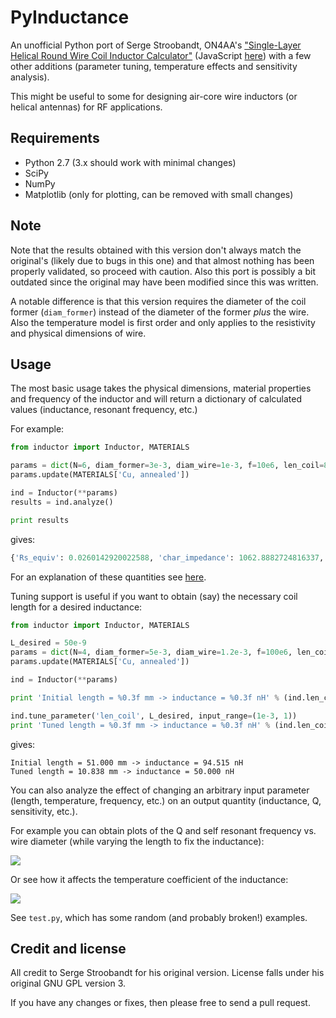 # PyInductance

An unofficial Python port of Serge Stroobandt, ON4AA's ["Single-Layer Helical Round Wire Coil Inductor Calculator"](http://hamwaves.com/antennas/inductance.html)
(JavaScript [here](http://hamwaves.com/antennas/inductance/inductance.js)) with a few other additions (parameter tuning, temperature effects and sensitivity analysis).

This might be useful to some for designing air-core wire inductors (or helical antennas) for RF applications.

## Requirements

* Python 2.7 (3.x should work with minimal changes)
* SciPy
* NumPy
* Matplotlib (only for plotting, can be removed with small changes)

## Note

Note that the results obtained with this version don't always match the original's (likely due to bugs in this one) and that almost nothing has been properly validated, so proceed with caution. Also this port is possibly a bit outdated since the original may have been modified since this was written. 

A notable difference is that this version requires the diameter of the coil former (`diam_former`) instead of the diameter of the former *plus* the wire. Also the temperature model is first order and only applies to the resistivity and physical dimensions of wire.

## Usage

The most basic usage takes the physical dimensions, material properties and frequency of the inductor and will return a dictionary of calculated values (inductance, resonant frequency, etc.)

For example:

```python
from inductor import Inductor, MATERIALS

params = dict(N=6, diam_former=3e-3, diam_wire=1e-3, f=10e6, len_coil=8e-3)
params.update(MATERIALS['Cu, annealed'])

ind = Inductor(**params)
results = ind.analyze()

print results
```

gives:

```python
{'Rs_equiv': 0.0260142920022588, 'char_impedance': 1062.8882724816337, 'Ls_equiv': 4.18213766576639e-08, 'Rs_eff': 0.03933132499704669, 'Q_eff': 82.14705604747247, 'res_freq': 1088325440.0625987, 'Q_equiv': 101.01042124023245, 'skin_depth': 2.1102261245635593e-05, 'prop_factor': 0.5173362883660613, 'Ls_eff': 5.142220706528976e-08, 'Cp_equiv': 1.1309733366263994e-09}
```

For an explanation of these quantities see [here](http://hamwaves.com/antennas/inductance.html).

Tuning support is useful if you want to obtain (say) the necessary coil length for a desired inductance:

```python
from inductor import Inductor, MATERIALS

L_desired = 50e-9
params = dict(N=4, diam_former=5e-3, diam_wire=1.2e-3, f=100e6, len_coil=51e-3)
params.update(MATERIALS['Cu, annealed'])

ind = Inductor(**params)

print 'Initial length = %0.3f mm -> inductance = %0.3f nH' % (ind.len_coil/1e-3, ind.analyze()['Ls_eff']/1e-9)

ind.tune_parameter('len_coil', L_desired, input_range=(1e-3, 1))
print 'Tuned length = %0.3f mm -> inductance = %0.3f nH' % (ind.len_coil/1e-3, ind.analyze()['Ls_eff']/1e-9)
```

gives:

```
Initial length = 51.000 mm -> inductance = 94.515 nH
Tuned length = 10.838 mm -> inductance = 50.000 nH
```

You can also analyze the effect of changing an arbitrary input parameter (length, temperature, frequency, etc.) on an output quantity (inductance, Q, sensitivity, etc.). 

For example you can obtain plots of the Q and self resonant frequency vs. wire diameter (while varying the length to fix the inductance):

![](http://i.imgur.com/RThvH.png)

Or see how it affects the temperature coefficient of the inductance:

![](http://i.imgur.com/y5D2L.png)

See `test.py`, which has some random (and probably broken!) examples.


## Credit and license

All credit to Serge Stroobandt for his original version. License falls under his original GNU GPL version 3.

If you have any changes or fixes, then please free to send a pull request.
